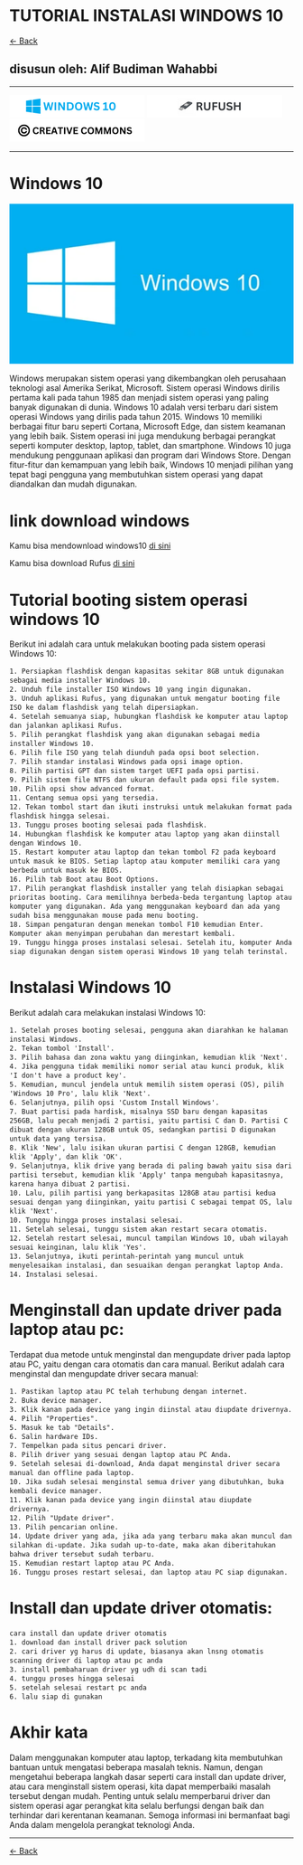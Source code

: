 # TUTORIAL INSTALASI WINDOWS 10

[<- Back](https://github.com/alipbudiman/booting-dan-install-windows-serta-error-beep-pada-komputer)

## disusun oleh: Alif Budiman Wahabbi

---

[![Windows 10](/assets/win10_log.png "Windows 10")](https://www.microsoft.com/en-us/software-download/windows10)
[![rufus](assets/rufush_log.png "rufus")](https://rufus.ie/en/)
[![LICENSE](assets/cc_log.png "LICENSE")](assets/LICENSE)

---

# Windows 10

![Windows 10](assets/Blue-Wallpaper-Windows-10-HD-2880x1800-2-1.webp)

Windows merupakan sistem operasi yang dikembangkan oleh perusahaan teknologi asal Amerika Serikat, Microsoft. Sistem operasi Windows dirilis pertama kali pada tahun 1985 dan menjadi sistem operasi yang paling banyak digunakan di dunia. Windows 10 adalah versi terbaru dari sistem operasi Windows yang dirilis pada tahun 2015. Windows 10 memiliki berbagai fitur baru seperti Cortana, Microsoft Edge, dan sistem keamanan yang lebih baik. Sistem operasi ini juga mendukung berbagai perangkat seperti komputer desktop, laptop, tablet, dan smartphone. Windows 10 juga mendukung penggunaan aplikasi dan program dari Windows Store. Dengan fitur-fitur dan kemampuan yang lebih baik, Windows 10 menjadi pilihan yang tepat bagi pengguna yang membutuhkan sistem operasi yang dapat diandalkan dan mudah digunakan.


# link download windows

Kamu bisa mendownload windows10 [di sini](https://www.microsoft.com/en-us/software-download/windows10)

Kamu bisa download Rufus [di sini](https://rufus.ie/en/)


# Tutorial booting sistem operasi windows 10
Berikut ini adalah cara untuk melakukan booting pada sistem operasi Windows 10:

    1. Persiapkan flashdisk dengan kapasitas sekitar 8GB untuk digunakan sebagai media installer Windows 10.
    2. Unduh file installer ISO Windows 10 yang ingin digunakan.
    3. Unduh aplikasi Rufus, yang digunakan untuk mengatur booting file ISO ke dalam flashdisk yang telah dipersiapkan.
    4. Setelah semuanya siap, hubungkan flashdisk ke komputer atau laptop dan jalankan aplikasi Rufus.
    5. Pilih perangkat flashdisk yang akan digunakan sebagai media installer Windows 10.
    6. Pilih file ISO yang telah diunduh pada opsi boot selection.
    7. Pilih standar instalasi Windows pada opsi image option.
    8. Pilih partisi GPT dan sistem target UEFI pada opsi partisi.
    9. Pilih sistem file NTFS dan ukuran default pada opsi file system.
    10. Pilih opsi show advanced format.
    11. Centang semua opsi yang tersedia.
    12. Tekan tombol start dan ikuti instruksi untuk melakukan format pada flashdisk hingga selesai.
    13. Tunggu proses booting selesai pada flashdisk.
    14. Hubungkan flashdisk ke komputer atau laptop yang akan diinstall dengan Windows 10.
    15. Restart komputer atau laptop dan tekan tombol F2 pada keyboard untuk masuk ke BIOS. Setiap laptop atau komputer memiliki cara yang berbeda untuk masuk ke BIOS.
    16. Pilih tab Boot atau Boot Options.
    17. Pilih perangkat flashdisk installer yang telah disiapkan sebagai prioritas booting. Cara memilihnya berbeda-beda tergantung laptop atau komputer yang digunakan. Ada yang menggunakan keyboard dan ada yang sudah bisa menggunakan mouse pada menu booting.
    18. Simpan pengaturan dengan menekan tombol F10 kemudian Enter. Komputer akan menyimpan perubahan dan merestart kembali.
    19. Tunggu hingga proses instalasi selesai. Setelah itu, komputer Anda siap digunakan dengan sistem operasi Windows 10 yang telah terinstal.


# Instalasi Windows 10
Berikut adalah cara melakukan instalasi Windows 10:

    1. Setelah proses booting selesai, pengguna akan diarahkan ke halaman instalasi Windows.
    2. Tekan tombol 'Install'.
    3. Pilih bahasa dan zona waktu yang diinginkan, kemudian klik 'Next'.
    4. Jika pengguna tidak memiliki nomor serial atau kunci produk, klik 'I don't have a product key'.
    5. Kemudian, muncul jendela untuk memilih sistem operasi (OS), pilih 'Windows 10 Pro', lalu klik 'Next'.
    6. Selanjutnya, pilih opsi 'Custom Install Windows'.
    7. Buat partisi pada hardisk, misalnya SSD baru dengan kapasitas 256GB, lalu pecah menjadi 2 partisi, yaitu partisi C dan D. Partisi C dibuat dengan ukuran 128GB untuk OS, sedangkan partisi D digunakan untuk data yang tersisa.
    8. Klik 'New', lalu isikan ukuran partisi C dengan 128GB, kemudian klik 'Apply', dan klik 'OK'.
    9. Selanjutnya, klik drive yang berada di paling bawah yaitu sisa dari partisi tersebut, kemudian klik 'Apply' tanpa mengubah kapasitasnya, karena hanya dibuat 2 partisi.
    10. Lalu, pilih partisi yang berkapasitas 128GB atau partisi kedua sesuai dengan yang diinginkan, yaitu partisi C sebagai tempat OS, lalu klik 'Next'.
    10. Tunggu hingga proses instalasi selesai.
    11. Setelah selesai, tunggu sistem akan restart secara otomatis.
    12. Setelah restart selesai, muncul tampilan Windows 10, ubah wilayah sesuai keinginan, lalu klik 'Yes'.
    13. Selanjutnya, ikuti perintah-perintah yang muncul untuk menyelesaikan instalasi, dan sesuaikan dengan perangkat laptop Anda.
    14. Instalasi selesai.

# Menginstall dan update driver pada laptop atau pc:
Terdapat dua metode untuk menginstal dan mengupdate driver pada laptop atau PC, yaitu dengan cara otomatis dan cara manual. Berikut adalah cara menginstal dan mengupdate driver secara manual:

    1. Pastikan laptop atau PC telah terhubung dengan internet.
    2. Buka device manager.
    3. Klik kanan pada device yang ingin diinstal atau diupdate drivernya.
    4. Pilih "Properties".
    5. Masuk ke tab "Details".
    6. Salin hardware IDs.
    7. Tempelkan pada situs pencari driver.
    8. Pilih driver yang sesuai dengan laptop atau PC Anda.
    9. Setelah selesai di-download, Anda dapat menginstal driver secara manual dan offline pada laptop.
    10. Jika sudah selesai menginstal semua driver yang dibutuhkan, buka kembali device manager.
    11. Klik kanan pada device yang ingin diinstal atau diupdate drivernya.
    12. Pilih "Update driver".
    13. Pilih pencarian online.
    14. Update driver yang ada, jika ada yang terbaru maka akan muncul dan silahkan di-update. Jika sudah up-to-date, maka akan diberitahukan bahwa driver tersebut sudah terbaru.
    15. Kemudian restart laptop atau PC Anda.
    16. Tunggu proses restart selesai, dan laptop atau PC siap digunakan.

# Install dan update driver otomatis:
    cara install dan update driver otomatis
    1. download dan install driver pack solution
    2. cari driver yg harus di update, biasanya akan lnsng otomatis scanning driver di laptop atau pc anda
    3. install pembaharuan driver yg udh di scan tadi
    4. tunggu proses hingga selesai
    5. setelah selesai restart pc anda
    6. lalu siap di gunakan

# Akhir kata
Dalam menggunakan komputer atau laptop, terkadang kita membutuhkan bantuan untuk mengatasi beberapa masalah teknis. Namun, dengan mengetahui beberapa langkah dasar seperti cara install dan update driver, atau cara menginstall sistem operasi, kita dapat memperbaiki masalah tersebut dengan mudah. Penting untuk selalu memperbarui driver dan sistem operasi agar perangkat kita selalu berfungsi dengan baik dan terhindar dari kerentanan keamanan. Semoga informasi ini bermanfaat bagi Anda dalam mengelola perangkat teknologi Anda.

---

[<- Back](https://github.com/alipbudiman/booting-dan-install-windows-serta-error-beep-pada-komputer)
